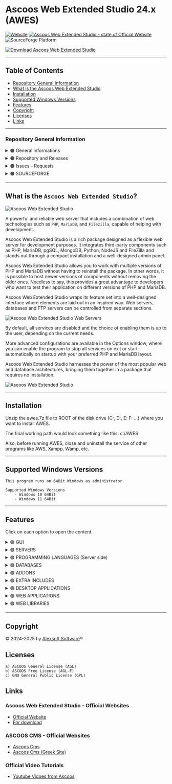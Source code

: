 # Ascoos Web Extended Studio 24.x (AWES)

[![Website](https://img.shields.io/website?url=https://www.ascoos.com&style=for-the-badge&label=Ascoos%20Official%20Website)](https://www.ascoos.com) 
[![Ascoos Web Extended Studio  - state of Official Website](https://img.shields.io/website?url=https://awes.ascoos.com&style=for-the-badge&label=Ascoos%20Web%20Extended%20Studio)](https://awes.ascoos.com) 
![SourceForge Platform](https://img.shields.io/sourceforge/platform/ascoos-web-extended-studio?labelColor=white&color=blue&style=for-the-badge)

[![Download Ascoos Web Extended Studio](https://a.fsdn.com/con/app/sf-download-button)](https://sourceforge.net/projects/ascoos-web-extended-studio/files/latest/download)

---

## Table of Contents
- [Repository General Information](#repository-general-information)
- [What is the Ascoos Web Extended Studio](#what-is-the-ascoos-web-extended-studio)
- [Installation](#installation)
- [Supported Windows Versions](#supported-windows-versions)
- [Features](#features)
- [Copyright](#copyright)
- [Licenses](#licenses)
- [Links](#links)

---

### Repository General Information

<details>
<summary>
  🟠 General informations
</summary>
<br>


![Ascoos Web Extended Studio - Forks](https://img.shields.io/github/forks/alexsoft-software/awes)
![Ascoos Web Extended Studio - Stars](https://img.shields.io/github/stars/alexsoft-software/awes)
![Ascoos Web Extended Studio - Watchers](https://img.shields.io/github/watchers/alexsoft-software/awes)
</details>

<details>
<summary>
  🟠 Repository and Releases
</summary>
<br>

[![Ascoos Web Extended Studio - Release](https://img.shields.io/github/v/release/alexsoft-software/awes)](https://github.com/alexsoft-software/awes/releases)
![Ascoos Web Extended Studio - Release Date](https://img.shields.io/github/release-date/alexsoft-software/awes?color=%230E80C0)
![Ascoos Web Extended Studio - Downloads (all assets, all releases)](https://img.shields.io/github/downloads/alexsoft-software/awes/total?color=%230E80C0) 
[![Ascoos Web Extended Studio - latest release tag](https://img.shields.io/github/tag/alexsoft-software/awes.svg)](https://github.com/alexsoft-software/awes/tags)

![Ascoos Web Extended Studio - repo size](https://img.shields.io/github/repo-size/alexsoft-software/awes)
[![Ascoos Web Extended Studio - total lines](https://tokei.rs/b1/github/alexsoft-software/awes?category=lines)](https://github.com/alexsoft-software/awes)
[![Ascoos Web Extended Studio - source code lines](https://tokei.rs/b1/github/alexsoft-software/awes?category=code)](https://github.com/alexsoft-software/awes) 
[![Ascoos Web Extended Studio - files in repository](https://tokei.rs/b1/github/alexsoft-software/awes?category=files)](https://github.com/alexsoft-software/awes)
</details>

<details>
<summary>
  🟠 Issues - Requests
</summary>
<br>

[![Ascoos Web Extended Studio - Open Issues](https://img.shields.io/github/issues/alexsoft-software/awes)](https://github.com/alexsoft-software/awes/issues)
[![Ascoos Web Extended Studio - Closed Issues](https://img.shields.io/github/issues-closed/alexsoft-software/awes)](https://github.com/alexsoft-software/awes/issues)
[![Ascoos Web Extended Studio - Open Pull Requests](https://img.shields.io/github/issues-pr/alexsoft-software/awes)](https://github.com/alexsoft-software/awes/pulls)
[![Ascoos Web Extended Studio - Closed Pull Requests](https://img.shields.io/github/issues-pr-closed/alexsoft-software/awes)](https://github.com/alexsoft-software/awes/pulls)
![Ascoos Web Extended Studio - Last Commit](https://img.shields.io/github/last-commit/alexsoft-software/awes)
</details>

<details>
<summary>
  🟠 SOURCEFORGE
</summary>
<br>

### Ascoos Web Extended Studio (For PHP 5.6.40 - 8.x)
  
[![Download Ascoos Web Extended Studio](https://img.shields.io/sourceforge/dt/ascoos-web-extended-studio.svg)](https://sourceforge.net/projects/ascoos-web-extended-studio/files/latest/download)
[![Download Ascoos Web Extended Studio](https://img.shields.io/sourceforge/dm/ascoos-web-extended-studio.svg)](https://sourceforge.net/projects/ascoos-web-extended-studio/files/latest/download)
[![Download Ascoos Web Extended Studio](https://img.shields.io/sourceforge/dw/ascoos-web-extended-studio.svg)](https://sourceforge.net/projects/ascoos-web-extended-studio/files/latest/download)
[![Download Ascoos Web Extended Studio](https://img.shields.io/sourceforge/dd/ascoos-web-extended-studio.svg)](https://sourceforge.net/projects/ascoos-web-extended-studio/files/latest/download)

<img alt="Ascoos Web Extended Studio Reviews" src="https://sourceforge.net/cdn/syndication/badge_img/3805424/oss-users-love-us-white?achievement=oss-users-love-us-white&amp;r=https://sourceforge.net/projects/ascoos-web-extended-studio/" width="128px">


### Ascoos Web Server (For PHP 5.2.x - 5.4.x) [ENDED 2015]
  
[![Download Ascoos Web Server](https://img.shields.io/sourceforge/dt/awserver.svg)](https://sourceforge.net/projects/awserver/files/latest/download)
[![Download Ascoos Web Server](https://img.shields.io/sourceforge/dm/awserver.svg)](https://sourceforge.net/projects/awserver/files/latest/download)
[![Download Ascoos Web Server](https://img.shields.io/sourceforge/dw/awserver.svg)](https://sourceforge.net/projects/awserver/files/latest/download)
[![Download Ascoos Web Server](https://img.shields.io/sourceforge/dd/awserver.svg)](https://sourceforge.net/projects/awserver/files/latest/download)


<img alt="Ascoos Web Extended Studio Reviews" src="https://sourceforge.net/cdn/syndication/badge_img/600983/oss-community-choice-white?achievement=oss-community-choice&amp;r=https://sourceforge.net/p/awserver/admin/files/badges" width="128px"> <img alt="Ascoos Web Extended Studio Reviews" src="https://sourceforge.net/cdn/syndication/badge_img/600983/oss-sf-favorite-white?achievement=oss-sf-favorite&amp;r=https://sourceforge.net/p/awserver/admin/files/badges" width="128px">
</details>

---

## What is the `Ascoos Web Extended Studio`?


![Ascoos Web Extended Studio](https://awes.ascoos.com/images/scr/scr-24.2.4.1782-800.png)


A powerful and reliable web server that includes a combination of web technologies such as `PHP`,  `MariaDB`, and `Filezilla`, capable of helping with development.

Ascoos Web Extended Studio is a rich package designed as a flexible web server for development purposes. It integrates third-party components such as PHP, MariaDB, pgSQL, MongoDB, Python, NodeJS and FileZilla and stands out through a compact installation and a well-designed admin panel.

Ascoos Web Extended Studio allows you to work with multiple versions of PHP and MariaDB without having to reinstall the package. In other words, it is possible to host newer versions of components without removing the older ones. Needless to say, this provides a great advantage to developers who want to test their application on different versions of PHP and MariaDB.

Ascoos Web Extended Studio wraps its feature set into a well-designed interface where elements are laid out in an inspired way. Web servers, databases and FTP servers can be controlled from separate sections.

![Ascoos Web Extended Studio Web Servers](https://a.fsdn.com/con/app/proj/ascoos-web-extended-studio/screenshots/AWES-24.1.1-00000102b-800-3ff088ea.png)

By default, all services are disabled and the choice of enabling them is up to the user, depending on the current needs.

More advanced configurations are available in the Options window, where you can enable the program to stop all services on exit or start automatically on startup with your preferred PHP and MariaDB layout.

Ascoos Web Extended Studio harnesses the power of the most popular web and database architectures, bringing them together in a package that requires no installation.

![Ascoos Web Extended Studio](https://a.fsdn.com/con/app/proj/ascoos-web-extended-studio/screenshots/AWES-databases-24.1.1-00000001-6e4be888.png)

---

## Installation

Unzip the awes.7z file to ROOT of the disk drive (C:, D:, E: F: ...) where you want to install AWES.

The final working path would look something like this: c:\AWES

Also, before running AWES, close and uninstall the service of other programs like AWS, Xampp, Wamp, etc.

---

## Supported Windows Versions 
```
This program runs on 64Bit Windows as administrator.

Supported Windows Versions 
    - Windows 10 64Bit
    - Windows 11 64Bit
```

---

## Features

Click on each option to open the content.

<details>
<summary>
  🟢 GUI 
</summary>
<br>

|Name | ✅ 24.2.5 | 24.2.6 | 24.2.7 | 24.2.8 | 24.2.9 | 24.2.10 | 25.x | 26.x |
|---|---|---|---|---|---|---|---|---|
| **AWES Desktop Control**<br>(`Portable`) | ✅ | ✅ | ✅ | ✅ | ✅ | ✅ | ✅ | ✅ |
| **Ascoos Web Host Panel (WHP)** <br> (`Free Edition based Ascoos OS`) |  |  |  |  |  |  |  | ✅ |
| **Multilingual**<br>(`40 Languages`) | ✅ | ✅ | ✅ | ✅ | ✅ | ✅ | ✅ | ✅ |
| **Themes**<br>(`Multiple skins`) | ✅ | ✅ | ✅ | ✅ | ✅ | ✅ | ✅ | ✅ |
| **Windows DNS Hosts**<br>(`Native AWES Editor`) | ✅ | ✅ | ✅ | ✅ | ✅ | ✅ | ✅ | ✅ |
| **Mikrotik DNS Hosts** <br> (`communication with RouterOS`) |  |  |  |  |  |  |  | ✅ |
| **Quick Toolbar**<br>(`600+ shortcuts`) | ✅ | ✅ | ✅ | ✅ | ✅ | ✅ | ✅ | ✅ |
</details>

<details>
<summary>
  🟢 SERVERS
</summary>
 <br>

|Name | ✅ 24.2.5 | 24.2.6 | 24.2.7 | 24.2.8 | 24.2.9 | 24.2.10 | 25.x | 26.x |
|---|---|---|---|---|---|---|---|---|
| **Apache**<br>(`Web Server`) | ✅ | ✅ | ✅ | ✅ | ✅ | ✅ | ✅ | ✅ |
| **NGNIX**<br>(`Web Server`) |  |  |  |  |  |  |  | ✅ |
| **Filezilla**<br>(`FTP Server`) | ✅ | ✅ | ✅ | ✅ | ✅ | ✅ | ✅ | ✅ |
| **Subversion SVN** <br> (`Code Repositories`) | ✅ | ✅ | ✅ | ✅ | ✅ | ✅ | ✅ | ✅ |
| **GIT**<br>(`Code Repositories`) |  |  |  |  |  |  |  | ✅ |
| **Memcached**<br>(`Accelerator`) | ✅ | ✅ | ✅ | ✅ | ✅ | ✅ | ✅ | ✅ |
</details>

<details>
<summary>
  🟢 PROGRAMMING LANGUAGES (Server side)
</summary>
 <br>

|Name | ✅ 24.2.5 | 24.2.6 | 24.2.7 | 24.2.8 | 24.2.9 | 24.2.10 | 25.x | 26.x |
|---|---|---|---|---|---|---|---|---|
| **PHP** <br> (`Multiple PHP Versions`) | ✅ | ✅ | ✅ | ✅ | ✅ | ✅ | ✅ | ✅ |
| **Python** <br> (`Run as Apache CGI`) | ✅ | ✅ | ✅ | ✅ | ✅ | ✅ | ✅ | ✅ |
| **NodeJS** <br> (`Run as Apache CGI`) | ✅ | ✅ | ✅ | ✅ | ✅ | ✅ | ✅ | ✅ |
</details>

<details>
<summary>
  🟢 DATABASES
</summary>
 <br> 

|Name | ✅ 24.2.5 | 24.2.6 | 24.2.7 | 24.2.8 | 24.2.9 | 24.2.10 | 25.x | 26.x |
|---|---|---|---|---|---|---|---|---|
| **JSQLDB** <br> (`PHP-native Json SQL Database`) |  |  |  |  |  |  |  | ✅ |
| **MariaDB** <br> (`Multiple DB Versions`) | ✅ | ✅ | ✅ | ✅ | ✅ | ✅ | ✅ | ✅ |
| **MongoDB** | ✅ | ✅ |✅ | ✅ | ✅ | ✅ | ✅ | ✅ |
| **PostgreSQL** |  |  |  |  |  |  |  | ✅ |
</details>

<details>
<summary>
  🟢 ADDONS
</summary>
 <br> 

|Name | ✅ 24.2.5 | 24.2.6 | 24.2.7 | 24.2.8 | 24.2.9 | 24.2.10 | 25.x | 26.x |
|---|---|---|---|---|---|---|---|---|
| **Ascoos File Manager**<br>(`Web File Manager based Ascoos OS`) |  |  |  |  |  |  |  | ✅ |
| **phpMyAdmin**<br>(`Web Interface for MariaDB`) | ✅ | ✅ | ✅ | ✅ | ✅ | ✅ | ✅ | ✅ |
| **phpPgAdmin**<br>(`Web Interface for PostfreSQL`) |  |  |  |  |  |  |  | ✅ |
| **Tiny File Manager**<br>(`Web File Manager`) | ✅ | ✅ | ✅ | ✅ | ✅ | ✅ | ❌ | ❌ |
| **WebSVN**<br>(`Web SVN Repository Client`) | ✅ | ✅ | ✅ | ✅ | ✅ | ✅ | ✅ | ✅ |
| **phpMemcachedAdmin**<br>(`MemCached Admin`) | ✅ | ✅ | ✅ | ✅ | ✅ | ✅ | ✅ | ✅ |
| **Memcache**<br>(`MemCached Informations`) | ✅ | ✅ | ✅ | ✅ | ✅ | ✅ | ✅ | ✅ |
</details>

<details>
<summary>
  🟢 EXTRA INCLUDES
</summary>
 <br>

|Name | ✅ 24.2.5 | 24.2.6 | 24.2.7 | 24.2.8 | 24.2.9 | 24.2.10 | 25.x | 26.x |
|---|---|---|---|---|---|---|---|---|
| **Ascoos LibIn** <br> (`Installer PHP Libraries for Ascoos OS`) |  |  |  |  |  |  |  | ✅ |
| **OpenSSL** <br> (`SSL Supports`) | ✅ | ✅ | ✅ | ✅ | ✅ | ✅ | ✅ | ✅ |
| **IonCube** <br> (`encoder loaders for PHP`) | ✅ | ✅ | ✅ | ✅ | ✅ | ✅ | ✅ | ✅ |
| **Browscap** <br> (`Browser informations`) | ✅ | ✅ | ✅ | ✅ | ✅ | ✅ | ✅ | ✅ |
</details>

<details>
<summary>
  🟢 DESKTOP APPLICATIONS
</summary>
 <br>

|Name | ✅ 24.2.5 | 24.2.6 | 24.2.7 | 24.2.8 | 24.2.9 | 24.2.10 | 25.x | 26.x |
|---|---|---|---|---|---|---|---|---|
| **Firefox** <br> (`Portable Developer Edition`) | ✅ | ✅ | ✅ | ✅ | ✅ | ✅ | ✅ | ✅ |
| **Visual Studio Code** <br> (`Portable Code Editor`) | ✅ | ✅ | ✅ | ✅ | ✅ | ✅ | ✅ | ✅ |
| **Notepad++** <br> (`Portable Code Editor`) | ✅ | ✅ | ✅ | ✅ | ✅ | ✅ | ✅ | ✅ |
| **Filezilla** <br> (`Portable FTP Client`) | ✅ | ✅ | ✅ | ✅ | ✅ | ✅ | ✅ | ✅ |
| **Sniptool** <br> (`Portable Screenshots`) | ✅ | ✅ | ✅ | ✅ | ✅ | ✅ | ✅ | ✅ |
| **FastStone Image Viewer**  <br> (`Portable`) | ✅ | ✅ | ✅ | ✅ | ✅ | ✅ | ✅ | ✅ |
</details>

<details>
<summary>
  🟢 WEB APPLICATIONS
</summary>
 <br>

|Pre-Installed Web Apps | ✅ 24.2.5 | 24.2.6 | 24.2.7 | 24.2.8 | 24.2.9 | 24.2.10 | 25.x | 26.x |
|---|---|---|---|---|---|---|---|---|
| **Ascoos CMS Oxyzen** <br> (`Free Edition based Ascoos OS`) |  |  |  |  |  |  |  | ✅ |
| **Ascoos Documentor** <br> (`Free Edition based Ascoos OS`) |  |  |  |  |  |  |  | ✅ |
| **Ascoos Bug Manager** <br> (`Free Edition based Ascoos OS`) |  |  |  |  |  |  |  | ✅ |
| **Ascoos Torrent Client** <br> (`Free Edition based Ascoos OS`) |  |  |  |  |  |  |  | ✅ |
| **Ascoos TV Streaming** <br> (`Free Edition based Ascoos OS`) |  |  |  |  |  |  |  | ✅ |
| **Joomla!** <br> (`PHP - CMS. 4.x and 5.x`) | ✅ | ✅ | ❌ | ❌ | ❌ | ❌ | ❌ | ❌ |
| **Wordpress!** <br> (`PHP - CMS. 5.x and 6.x`) | ✅ | ✅ | ❌ | ❌ | ❌ | ❌ | ❌ | ❌ |

</details>

<details>
<summary>
  🟢 WEB LIBRARIES
</summary>
 <br>

|Pre-Installed Web Libraries | ✅ 24.2.5 | 24.2.6 | 24.2.7 | 24.2.8 | 24.2.9 | 24.2.10 | 25.x | 26.x |
|---|---|---|---|---|---|---|---|---|
| **Ascoos OS** (Free Edition)<br> (`PHP Web 5 Kernel`) |  |  |  |  |  |  |  | ✅ |
| **Ascoos Framework 26** (Free Edition)<br> (`PHP Framework based Ascoos OS`) |  |  |  |  |  |  |  | ✅ |
| **Ascoos Framework 25** (Free Edition)<br> (`PHP Framework`) | ✅ | ✅ | ✅ | ✅ | ✅ | ✅ | ✅ | ❌ |
| **phpBCL8** <br> (`PHP8 Backwards Compatibility Library`) | ✅ | ✅ | ✅ | ✅ | ✅ | ✅ | ✅ | ✅ |
</details>

---

## Copyright

&#169; 2024-2025 by [Alexsoft Software](https://www.alexsoft.gr)&#174;



## Licenses
    a) ASCOOS General License (AGL)
    b) ASCOOS Free License (AGL-F)
    c) GNU General Public License (GPL)



## Links

### Ascoos Web Extended Studio - Official Websites
  - [Official Website](https://awes.ascoos.com)  
  - [For download](https://sourceforge.net/projects/ascoos-web-extended-studio)


### ASCOOS CMS - Official Websites
  - [Ascoos Cms](http://www.ascoos.com)
  - [Ascoos Cms (Greek Site)](http://www.ascoos.gr)


###  Official Video Tutorials
  - [Youtube Vidoes from Ascoos](https://www.youtube.com/user/AscoosCms)
    
